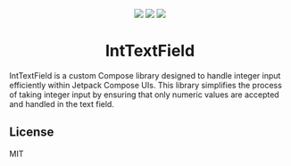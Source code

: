 <p align="center">
<img src="https://img.shields.io/badge/-Kotlin-ffffff.svg?logo=kotlin&style=flat"> <img src="https://img.shields.io/badge/-Android-ffffff.svg?logo=android&style=flat"> <img src="https://img.shields.io/badge/-Compose-ffffff.svg?logo=jetpackcompose&style=flat">
</p>

<h1 align="center">IntTextField</h1>

IntTextField is a custom Compose library designed to handle integer input efficiently within Jetpack Compose UIs. 
This library simplifies the process of taking integer input by ensuring that only numeric values are accepted and handled in the text field.

## License
MIT
